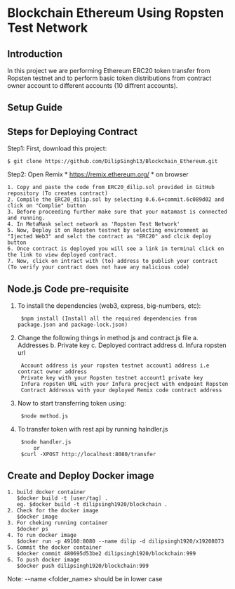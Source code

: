 # Blockchain Ethereum Using Ropsten Test Network
## Introduction

In this project we are performing Ethereum ERC20 token transfer from Ropsten testnet and to perform basic token distributions from contract owner account to different accounts (10 diffrent accounts). 

## Setup Guide

## Steps for Deploying Contract

Step1: First, download this project:

    $ git clone https://github.com/DilipSingh13/Blockchain_Ethereum.git

Step2: Open Remix * https://remix.ethereum.org/ * on browser

    1. Copy and paste the code from ERC20_dilip.sol provided in GitHub repository (To creates contract)
    2. Compile the ERC20_dilip.sol by selecting 0.6.6+commit.6c089d02 and click on "Complie" button
    3. Before proceeding further make sure that your matamast is connected and running.
    4. In MetaMask select network as 'Ropsten Test Network'
    5. Now, Deploy it on Ropsten testnet by selecting environment as "Ijected Web3" and selct the contract as "ERC20" and clcik deploy button
    6. Once contract is deployed you will see a link in terminal click on the link to view deployed contract.
    7. Now, click on intract with (to) address to publish your contract (To verify your contract does not have any malicious code)

## Node.js Code pre-requisite

1. To install the dependencies (web3, express, big-numbers, etc):

        $npm install (Install all the required dependencies from package.json and package-lock.json)
        
2. Change the following things in method.js and contract.js file 
    a. Addresses
    b. Private key
    c. Deployed contract address
    d. Infura ropsten url
        
        Account address is your ropsten testnet account1 address i.e contract owner address
        Private key with your Ropsten testnet account1 private key
        Infura ropsten URL with your Infura procject with endpoint Ropsten
        Contract Addresss with your deployed Remix code contract address

3. Now to start transferring token using:

        $node method.js
        
4. To transfer token with rest api by running halndler.js

        $node handler.js
            or
        $curl -XPOST http://localhost:8080/transfer
        
## Create and Deploy Docker image

    1. build docker container
       $docker build -t [user/tag] .
       eg. $docker build -t dilipsingh1920/blockchain .
    2. Check for the docker image
       $docker image
    3. For cheking running container
       $docker ps
    4. To run docker image
       $docker run -p 49160:8080 --name dilip -d dilipsingh1920/x19208073
    5. Commit the docker container
       $docker commit 480695d53be2 dilipsingh1920/blockchain:999
    6. To push docker image
       $docker push dilipsingh1920/blockchain:999

Note: --name <folder_name> should be in lower case

